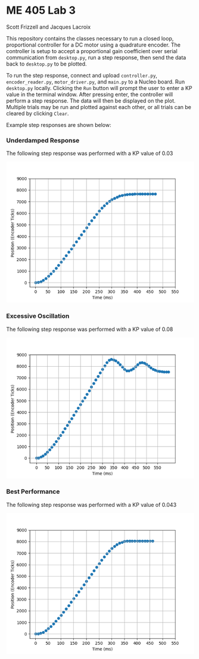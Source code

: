 <h1>ME 405 Lab 3</h1>
Scott Frizzell and Jacques Lacroix

This repository contains the classes necessary to run a closed loop, proportional controller for a DC motor using a quadrature encoder.
The controller is setup to accept a proportional gain coefficient over serial communication from `desktop.py`, run a step response, then send the data back to `desktop.py` to be plotted.

To run the step response, connect and upload `controller.py`, `encoder_reader.py`, `motor_driver.py`, and `main.py` to a Nucleo board. Run `desktop.py` locally. Clicking the `Run` button will prompt the user to enter a KP value in the terminal window. After pressing enter, the controller will perform a step response. The data will then be displayed on the plot. Multiple trials may be run and plotted against each other, or all trials can be cleared by clicking `Clear`.

Example step responses are shown below:

<h3>Underdamped Response</h3>
The following step response was performed with a KP value of 0.03

![image](./UnderdampedResponse.png)

<h3>Excessive Oscillation</h3>
The following step response was performed with a KP value of 0.08

![image](./ExcessiveOscillation.png)

<h3>Best Performance</h3>
The following step response was performed with a KP value of 0.043

![image](./BestPerformance.png)